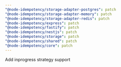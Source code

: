 ```yaml
---
"@node-idempotency/storage-adapter-postgres": patch
"@node-idempotency/storage-adapter-memory": patch
"@node-idempotency/storage-adapter-redis": patch
"@node-idempotency/express": patch
"@node-idempotency/fastify": patch
"@node-idempotency/nestjs": patch
"@node-idempotency/storage": patch
"@node-idempotency/shared": patch
"@node-idempotency/core": patch
---
```


Add inprogress strategy support
